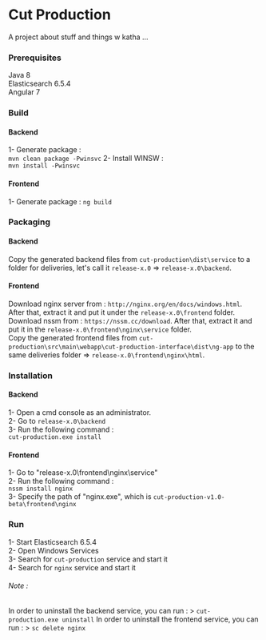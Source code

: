 # Cut Production

A project about stuff and things w katha ...

### Prerequisites

 Java 8 <br/>
 Elasticsearch 6.5.4 <br/>
 Angular 7 <br/>

### Build
#### Backend
1- Generate package : <br/>
    `mvn clean package -Pwinsvc`
2- Install WINSW : <br/>
    `mvn install -Pwinsvc`

#### Frontend
1- Generate package :
    `ng build`

### Packaging
#### Backend
Copy the generated backend files from `cut-production\dist\service` to a folder for deliveries, let's call it `release-x.0` => `release-x.0\backend`.
#### Frontend
Download nginx server from : `http://nginx.org/en/docs/windows.html`. After that, extract it and put it under the `release-x.0\frontend` folder. <br/>
Download nssm from : `https://nssm.cc/download`. After that, extract it and put it in the `release-x.0\frontend\nginx\service` folder. <br/>
Copy the generated frontend files from `cut-production\src\main\webapp\cut-production-interface\dist\ng-app` to the same deliveries folder => `release-x.0\frontend\nginx\html`. <br/>

### Installation
#### Backend
1- Open a cmd console as an administrator. <br/>
2- Go to `release-x.0\backend` <br/>
3- Run the following command : <br/>
    `cut-production.exe install`

#### Frontend
1- Go to "release-x.0\frontend\nginx\service" <br/>
2- Run the following command : <br/>
    `nssm install nginx` <br/>
3- Specify the path of "nginx.exe", which is `cut-production-v1.0-beta\frontend\nginx`

### Run
1- Start Elasticsearch 6.5.4 <br/>
2- Open Windows Services <br/>
3- Search for `cut-production` service and start it <br/>
4- Search for `nginx` service and start it

###### Note :
In order to uninstall the backend service, you can run : > `cut-production.exe uninstall`
In order to uninstall the frontend service, you can run : > `sc delete nginx`